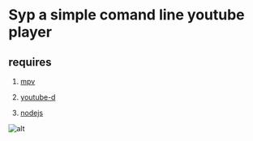 # Syp a simple comand line youtube player

## requires

1.  [mpv](https://mpv.io/)

2.  [youtube-d](https://rg3.github.io/youtube-dl/)

3.  [nodejs](https://nodejs.org/en/)

![alt](https://i.imgur.com/NmkmA38.png)
